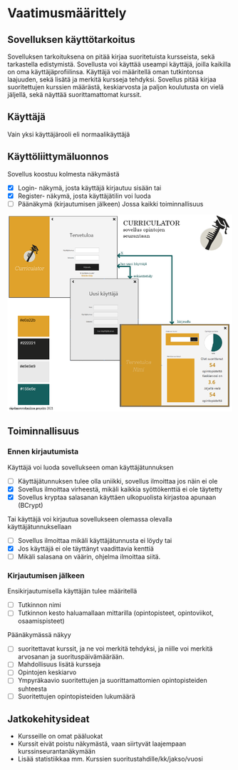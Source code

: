 # Vaatimusmäärittely
## Sovelluksen käyttötarkoitus

Sovelluksen tarkoituksena on pitää kirjaa suoritetuista kursseista, sekä tarkastella edistymistä. Sovellusta voi käyttää useampi käyttäjä, joilla kaikilla on oma käyttäjäprofiilinsa. Käyttäjä voi määritellä oman tutkintonsa laajuuden, sekä lisätä ja merkitä kursseja tehdyksi. Sovellus pitää kirjaa suoritettujen kurssien määrästä, keskiarvosta ja paljon koulutusta on vielä jäljellä, sekä näyttää suorittamattomat kurssit.

## Käyttäjä
Vain yksi käyttäjärooli eli normaalikäyttäjä

## Käyttöliittymäluonnos
Sovellus koostuu kolmesta näkymästä
- [x] Login- näkymä, josta käyttäjä kirjautuu sisään tai 
- [x] Register- näkymä, josta käyttäjätilin voi luoda
- [ ] Päänäkymä (kirjautumisen jälkeen) Jossa kaikki toiminnallisuus

<img src="https://github.com/nothros/ot-harjoitustyo/blob/master/CurriculatorApp/dokumentaatio/kuvat/kayttoliittymaluonnos.png" width="750">

 
## Toiminnallisuus
### Ennen kirjautumista
Käyttäjä voi luoda sovellukseen oman käyttäjätunnuksen
 - [ ] Käyttäjätunnuksen tulee olla uniikki, sovellus ilmoittaa jos näin ei ole
 - [x] Sovellus ilmoittaa virheestä, mikäli kaikkia syöttökenttiä ei ole täytetty
 - [x] Sovellus kryptaa salasanan käyttäen ulkopuolista kirjastoa apunaan (BCrypt)

Tai käyttäjä voi kirjautua sovellukseen olemassa olevalla käyttäjätunnuksellaan
 - [ ] Sovellus ilmoittaa mikäli käyttäjätunnusta ei löydy tai 
 - [x] Jos käyttäjä ei ole täyttänyt vaadittavia kenttiä
 - [ ] Mikäli salasana on väärin, ohjelma ilmoittaa siitä.

### Kirjautumisen jälkeen
Ensikirjautumisella käyttäjän tulee määritellä
 - [ ] Tutkinnon nimi
 - [ ] Tutkinnon kesto haluamallaan mittarilla (opintopisteet, opintoviikot, osaamispisteet)

Päänäkymässä näkyy 
 - [ ] suoritettavat kurssit, ja ne voi merkitä tehdyksi, ja niille voi merkitä arvosanan ja suorituspäivämäärään.
 - [ ] Mahdollisuus lisätä kursseja
 - [ ] Opintojen keskiarvo
 - [ ] Ympyräkaavio suoritettujen ja suorittamattomien opintopisteiden suhteesta
 - [ ] Suoritettujen opintopisteiden lukumäärä

## Jatkokehitysideat
- Kursseille on omat pääluokat
- Kurssit eivät poistu näkymästä, vaan siirtyvät laajempaan kurssinseurantanäkymään
- Lisää statistiikkaa mm. Kurssien suoritustahdille/kk/jakso/vuosi
